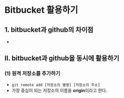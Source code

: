 # Bitbucket 활용하기

## 1. bitbucket과 github의 차이점
-

## II. bitbucket과 github을 동시에 활용하기

### (1) 원격 저장소를 추가하기
- `git remote add [저장소의 별명] [저장소의 주소]`
- 가장 중심이 되는 저장소의 이름을 **origin**이라고 한다.